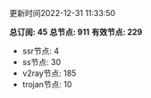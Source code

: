 更新时间2022-12-31 11:33:50

**总订阅: 45**
**总节点: 911**
**有效节点: 229**
- ssr节点: 4
- ss节点: 30
- v2ray节点: 185
- trojan节点: 10
